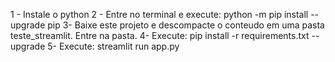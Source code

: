 1 - Instale o python 
2 - Entre no terminal e execute: python -m pip install --upgrade pip
3- Baixe este projeto e descompacte o conteudo em uma pasta teste_streamlit. Entre na pasta.
4- Execute: pip install -r requirements.txt --upgrade
5- Execute: streamlit run app.py

